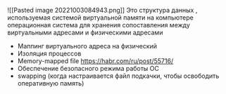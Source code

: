 ![[Pasted image 20221003084943.png]]
Это структура данных , используемая системой виртуальной памяти на компьютере операционная система для хранения сопоставления между виртуальными адресами и физическими адресами

- Маппинг виртуального адреса на физический
- Изоляция процессов
- Memory-mapped file https://habr.com/ru/post/55716/
- Обеспечение безопасного режима работы ОС
- swapping (когда настраивается файл подкачки, чтобы освободить оперативную память)